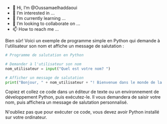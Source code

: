 - 👋 Hi, I’m @Oussamaelhaddaoui
- 👀 I’m interested in ...
- 🌱 I’m currently learning ...
- 💞️ I’m looking to collaborate on ...
- 📫 How to reach me ...

<!---
Oussamaelhaddaoui/Oussamaelhaddaoui is a ✨ special ✨ repository because its `README.md` (this file) appears on your GitHub profile.
You can click the Preview link to take a look at your changes.
--->
Bien sûr! Voici un exemple de programme simple en Python qui demande à l'utilisateur son nom et affiche un message de salutation :

```python
# Programme de salutation en Python

# Demander à l'utilisateur son nom
nom_utilisateur = input("Quel est votre nom? ")

# Afficher un message de salutation
print("Bonjour, " + nom_utilisateur + "! Bienvenue dans le monde de la programmation.")
```

Copiez et collez ce code dans un éditeur de texte ou un environnement de développement Python, puis exécutez-le. Il vous demandera de saisir votre nom, puis affichera un message de salutation personnalisé.

N'oubliez pas que pour exécuter ce code, vous devez avoir Python installé sur votre ordinateur.

